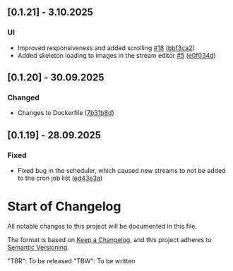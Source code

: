 

## [0.1.21] - 3.10.2025
### UI
- Improved responsiveness and added scrolling [#18](https://github.com/JoelHer/Oculex/issues/18) ([bbf3ca2](https://github.com/JoelHer/Oculex/commit/bbf3ca2039d3135f1d1dfe1167039b83083df116))
- Added skeleton loading to images in the stream editor [#5](https://github.com/JoelHer/Oculex/issues/5) ([e0f034d](https://github.com/JoelHer/Oculex/commit/e0f034d2d04fcac261ee0e694d80ef1ca907d139))

## [0.1.20] - 30.09.2025
### Changed
- Changes to Dockerfile ([7b31b8d](https://github.com/JoelHer/Oculex/commit/7b31b8daa865524d929f83d0622ea280e0fefdc1))

## [0.1.19] - 28.09.2025
### Fixed
- Fixed bug in the scheduler, which caused new streams to not be added to the cron job list ([ed43e3a](https://github.com/JoelHer/Oculex/commit/ed43e3a1bd137142852201edd23a0c8958ffeb74))


# Start of Changelog
All notable changes to this project will be documented in this file.

The format is based on [Keep a Changelog](https://keepachangelog.com/en/1.1.0/),
and this project adheres to [Semantic Versioning](https://semver.org/spec/v2.0.0.html).

"TBR": To be released
"TBW": To be written